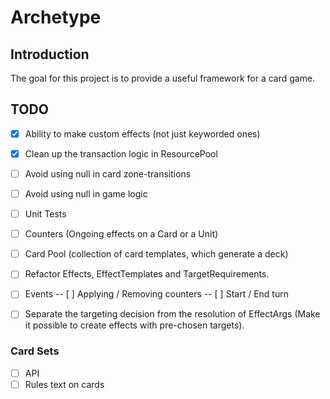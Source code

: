# Archetype

## Introduction
The goal for this project is to provide a useful framework for a card game.

## TODO
- [x] Ability to make custom effects (not just keyworded ones)
- [x] Clean up the transaction logic in ResourcePool
- [ ] Avoid using null in card zone-transitions
- [ ] Avoid using null in game logic
- [ ] Unit Tests
- [ ] Counters (Ongoing effects on a Card or a Unit)
- [ ] Card Pool (collection of card templates, which generate a deck)
- [ ] Refactor Effects, EffectTemplates and TargetRequirements.
- [ ] Events
-- [ ] Applying / Removing counters
-- [ ] Start / End turn


- [ ] Separate the targeting decision from the resolution of EffectArgs (Make it possible to create effects with pre-chosen targets).

### Card Sets
- [ ] API
- [ ] Rules text on cards